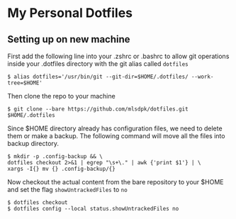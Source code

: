 # My Personal Dotfiles

## Setting up on new machine

First add the following line into your .zshrc or .bashrc to allow git operations inside your .dotfiles directory with the git alias called `dotfiles`
```
$ alias dotfiles='/usr/bin/git --git-dir=$HOME/.dotfiles/ --work-tree=$HOME'
```
Then clone the repo to your machine
```
$ git clone --bare https://github.com/mlsdpk/dotfiles.git $HOME/.dotfiles
```
Since $HOME directory already has configuration files, we need to delete them or make a backup. The following command will move all the files into backup directory.
```
$ mkdir -p .config-backup && \
dotfiles checkout 2>&1 | egrep "\s+\." | awk {'print $1'} | \
xargs -I{} mv {} .config-backup/{}
```
Now checkout the actual content from the bare repository to your $HOME and set the flag `showUntrackedFiles` to `no`
```
$ dotfiles checkout
$ dotfiles config --local status.showUntrackedFiles no
```
